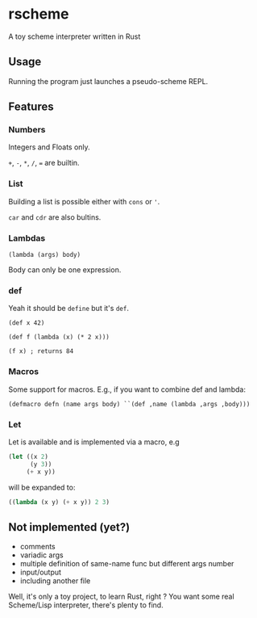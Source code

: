 # rscheme

A toy scheme interpreter written in Rust

Usage
-----

Running the program just launches a pseudo-scheme REPL.

Features
--------

### Numbers ###

Integers and Floats only.

`+`, `-`, `*`, `/`, `=` are builtin.

### List ###

Building a list is possible either with  `cons` or `'`.

`car` and `cdr` are also bultins.

### Lambdas ###

`(lambda (args) body)`

Body can only be one expression.

### def ###

Yeah it should be `define` but it's `def`.

`(def x 42)`

`(def f (lambda (x) (* 2 x)))`

`(f x) ; returns 84`

### Macros ###

Some support for macros. E.g., if you want to combine def and lambda:

`(defmacro defn (name args body) ``(def ,name (lambda ,args ,body)))`

### Let ###

Let is available and is implemented via a macro, e.g

```scheme
(let ((x 2)
      (y 3))
     (+ x y))
```

will be expanded to:

```scheme
((lambda (x y) (+ x y)) 2 3)
```

Not implemented (yet?)
----------------------

* comments
* variadic args
* multiple definition of same-name func but different args number
* input/output
* including another file

Well, it's only a toy project, to learn Rust, right ? You want some real Scheme/Lisp interpreter, there's plenty to find.
